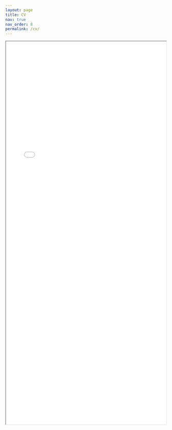 ```yaml
---
layout: page
title: CV
nav: true
nav_order: 8
permalink: /cv/
---
```


<iframe src="/assets/pdf/CV.pdf" width="100%" height="1200px"></iframe>